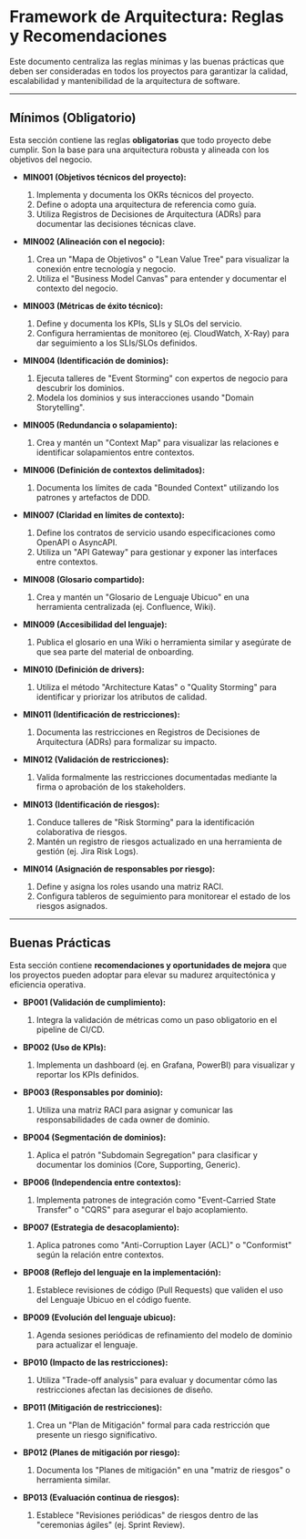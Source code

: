 # Framework de Arquitectura: Reglas y Recomendaciones

Este documento centraliza las reglas mínimas y las buenas prácticas que deben ser consideradas en todos los proyectos para garantizar la calidad, escalabilidad y mantenibilidad de la arquitectura de software.

---

## Mínimos (Obligatorio)

Esta sección contiene las reglas **obligatorias** que todo proyecto debe cumplir. Son la base para una arquitectura robusta y alineada con los objetivos del negocio.

-   **MIN001 (Objetivos técnicos del proyecto):**
    1.  Implementa y documenta los OKRs técnicos del proyecto.
    2.  Define o adopta una arquitectura de referencia como guía.
    3.  Utiliza Registros de Decisiones de Arquitectura (ADRs) para documentar las decisiones técnicas clave.

-   **MIN002 (Alineación con el negocio):**
    1.  Crea un "Mapa de Objetivos" o "Lean Value Tree" para visualizar la conexión entre tecnología y negocio.
    2.  Utiliza el "Business Model Canvas" para entender y documentar el contexto del negocio.

-   **MIN003 (Métricas de éxito técnico):**
    1.  Define y documenta los KPIs, SLIs y SLOs del servicio.
    2.  Configura herramientas de monitoreo (ej. CloudWatch, X-Ray) para dar seguimiento a los SLIs/SLOs definidos.

-   **MIN004 (Identificación de dominios):**
    1.  Ejecuta talleres de "Event Storming" con expertos de negocio para descubrir los dominios.
    2.  Modela los dominios y sus interacciones usando "Domain Storytelling".

-   **MIN005 (Redundancia o solapamiento):**
    1.  Crea y mantén un "Context Map" para visualizar las relaciones e identificar solapamientos entre contextos.

-   **MIN006 (Definición de contextos delimitados):**
    1.  Documenta los límites de cada "Bounded Context" utilizando los patrones y artefactos de DDD.

-   **MIN007 (Claridad en límites de contexto):**
    1.  Define los contratos de servicio usando especificaciones como OpenAPI o AsyncAPI.
    2.  Utiliza un "API Gateway" para gestionar y exponer las interfaces entre contextos.

-   **MIN008 (Glosario compartido):**
    1.  Crea y mantén un "Glosario de Lenguaje Ubicuo" en una herramienta centralizada (ej. Confluence, Wiki).

-   **MIN009 (Accesibilidad del lenguaje):**
    1.  Publica el glosario en una Wiki o herramienta similar y asegúrate de que sea parte del material de onboarding.

-   **MIN010 (Definición de drivers):**
    1.  Utiliza el método "Architecture Katas" o "Quality Storming" para identificar y priorizar los atributos de calidad.

-   **MIN011 (Identificación de restricciones):**
    1.  Documenta las restricciones en Registros de Decisiones de Arquitectura (ADRs) para formalizar su impacto.

-   **MIN012 (Validación de restricciones):**
    1.  Valida formalmente las restricciones documentadas mediante la firma o aprobación de los stakeholders.

-   **MIN013 (Identificación de riesgos):**
    1.  Conduce talleres de "Risk Storming" para la identificación colaborativa de riesgos.
    2.  Mantén un registro de riesgos actualizado en una herramienta de gestión (ej. Jira Risk Logs).

-   **MIN014 (Asignación de responsables por riesgo):**
    1.  Define y asigna los roles usando una matriz RACI.
    2.  Configura tableros de seguimiento para monitorear el estado de los riesgos asignados.

---

## Buenas Prácticas

Esta sección contiene **recomendaciones y oportunidades de mejora** que los proyectos pueden adoptar para elevar su madurez arquitectónica y eficiencia operativa.

-   **BP001 (Validación de cumplimiento):**
    1.  Integra la validación de métricas como un paso obligatorio en el pipeline de CI/CD.

-   **BP002 (Uso de KPIs):**
    1.  Implementa un dashboard (ej. en Grafana, PowerBI) para visualizar y reportar los KPIs definidos.

-   **BP003 (Responsables por dominio):**
    1.  Utiliza una matriz RACI para asignar y comunicar las responsabilidades de cada owner de dominio.

-   **BP004 (Segmentación de dominios):**
    1.  Aplica el patrón "Subdomain Segregation" para clasificar y documentar los dominios (Core, Supporting, Generic).

-   **BP006 (Independencia entre contextos):**
    1.  Implementa patrones de integración como "Event-Carried State Transfer" o "CQRS" para asegurar el bajo acoplamiento.

-   **BP007 (Estrategia de desacoplamiento):**
    1.  Aplica patrones como "Anti-Corruption Layer (ACL)" o "Conformist" según la relación entre contextos.

-   **BP008 (Reflejo del lenguaje en la implementación):**
    1.  Establece revisiones de código (Pull Requests) que validen el uso del Lenguaje Ubicuo en el código fuente.

-   **BP009 (Evolución del lenguaje ubicuo):**
    1.  Agenda sesiones periódicas de refinamiento del modelo de dominio para actualizar el lenguaje.

-   **BP010 (Impacto de las restricciones):**
    1.  Utiliza "Trade-off analysis" para evaluar y documentar cómo las restricciones afectan las decisiones de diseño.

-   **BP011 (Mitigación de restricciones):**
    1.  Crea un "Plan de Mitigación" formal para cada restricción que presente un riesgo significativo.

-   **BP012 (Planes de mitigación por riesgo):**
    1.  Documenta los "Planes de mitigación" en una "matriz de riesgos" o herramienta similar.

-   **BP013 (Evaluación continua de riesgos):**
    1.  Establece "Revisiones periódicas" de riesgos dentro de las "ceremonias ágiles" (ej. Sprint Review).
